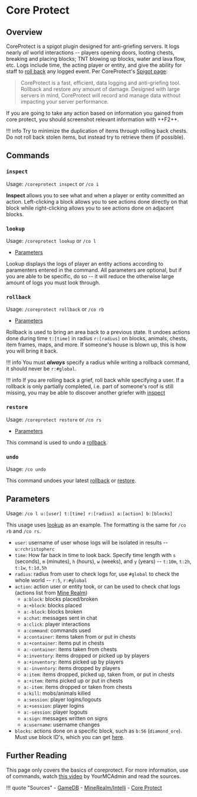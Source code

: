 # Core Protect

## Overview

CoreProtect is a spigot plugin designed for anti-griefing servers. It logs nearly *all* world interactions -- players opening doors, looting chests, breaking and placing blocks; TNT blowing up blocks, water and lava flow, etc. Logs include time, the acting player or entity, and give the ability for staff to [roll back](#rollback) any logged event. Per CoreProtect's [Spigot page](https://www.spigotmc.org/resources/coreprotect.8631/):

> CoreProtect is a fast, efficient, data logging and anti-griefing tool. Rollback and restore any amount of damage. Designed with large servers in mind, CoreProtect will record and manage data without impacting your server performance.

If you are going to take any action based on information you gained from core protect, you should screenshot relevant information with ++F2++. 

!!! info
    Try to minimize the duplication of items through rolling back chests. Do not roll back stolen items, but instead try to retrieve them (if possible). 


## Commands

### `inspect`
Usage: `/coreprotect inspect` or `/co i`

**Inspect** allows you to see what and when a player or entity committed an action. Left-clicking a block allows you to see actions done directly on that block while right-clicking allows you to see actions done on adjacent blocks.

### `lookup`

Usage: `/coreprotect lookup` or `/co l`

- [Parameters](#parameters)

Lookup displays the logs of player an entity actions according to paramenters entered in the command. All parameters are optional, but if you are able to be specific, do so -- it will reduce the otherwise large amount of logs you must look through.

### `rollback`
Usage: `/coreprotect rollback` or `/co rb`
 
- [Parameters](#parameters)

Rollback is used to bring an area back to a previous state. It undoes actions done during time `t:[time]` in radius `r:[radius]` on blocks, animals, chests, item frames, maps, and more. If someone's house is blown up, this is how you will bring it back.

!!! info
	You must ***always*** specify a radius while writing a rollback command, it should never be `r:#global`.

!!! info
	If you are rolling back a grief, roll back while specifying a user. If a rollback is only partially completed, i.e. part of someone's roof is still missing, you may be able to discover another griefer with [inspect](#inspect)

### `restore`

Usage: `/coreprotect restore` or `/co rs`

- [Parameters](#parameters)

This command is used to undo a [rollback](#rollback).

### `undo`
Usage: `/co undo`

This command undoes your latest [rollback](#rollback) or [restore](#restore).


## Parameters

Usage: `/co l u:[user] t:[time] r:[radius] a:[action] b:[blocks]`

This usage uses [lookup](#lookup) as an example. The formatting is the same for `/co rb` and `/co rs`.

- `user`: username of user whose logs will be isolated in results -- `u:rchristopherc`
- `time`: How far back in time to look back. Specify time length with `s` (seconds), `m` (minutes), `h` (hours), `w` (weeks), and `y` (years) -- `t:10m`, `t:2h`, `t:1w`, `t:1d,5h`
- `radius`: radius from user to check logs for, use `#global` to check the whole world -- `r:5`, `r:#global`
- `action`: action user or entity took, or can be used to check chat logs (actions list from [Mine Realm](https://www.minerealm.com/community/viewtopic.php?f=32&t=6781))
	- `a:block`: blocks placed/broken
	- `a:+block`: blocks placed
	- `a:-block`: blocks broken
	- `a:chat`: messages sent in chat
	- `a:click`: player interactions
	- `a:command`: commands used
	- `a:container`: items taken from or put in chests
	- `a:+container`: items put in chests
	- `a:-container`: items taken from chests
	- `a:inventory`: items dropped or picked up by players
	- `a:+inventory`: items picked up by players
	- `a:-inventory`: items dropped by players
	- `a:item`: items dropped, picked up, taken from, or put in chests
	- `a:+item`: items picked up or put in chests
	- `a:-item`: items dropped or taken from chests
	- `a:kill`: mobs/animals killed
	- `a:session`: player logins/logouts
	- `a:+session`: player logins
	- `a:-session`: player logouts
	- `a:sign`: messages written on signs
	- `a:username`: username changes
- `blocks`: actions done on a specific block, such as `b:56` (`diamond_ore`). Must use block ID's, which you can get [here](https://minecraftitemids.com/).

## Further Reading

This page only covers the basics of coreprotect. For more information, use of commands, watch [this video](https://www.youtube.com/watch?v=JwijCiueZ3Y) by YourMCAdmin and read the sources.

!!! quote "Sources"
	- [GameDB](https://gamedb.gg/games/minecraft/coreprotect-commands/)
	- [MineRealm/Intelli](https://www.minerealm.com/community/viewtopic.php?f=32&t=6781)
	- [Core Protect](https://www.spigotmc.org/resources/coreprotect.8631/)
